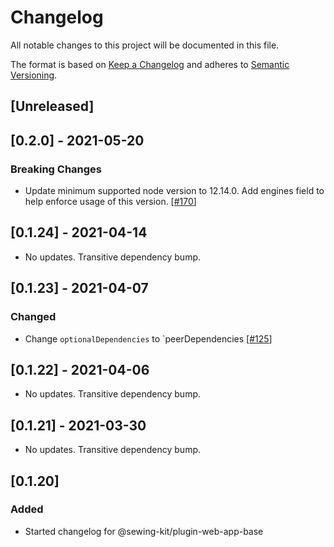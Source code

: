 # Changelog

All notable changes to this project will be documented in this file.

The format is based on [Keep a Changelog](http://keepachangelog.com/en/1.0.0/)
and adheres to [Semantic Versioning](http://semver.org/spec/v2.0.0.html).

## [Unreleased]

## [0.2.0] - 2021-05-20

### Breaking Changes

- Update minimum supported node version to 12.14.0. Add engines field to help enforce usage of this version. [[#170](https://github.com/Shopify/sewing-kit-next/pull/170)]

## [0.1.24] - 2021-04-14

- No updates. Transitive dependency bump.

## [0.1.23] - 2021-04-07

### Changed

- Change `optionalDependencies` to `peerDependencies [[#125](https://github.com/Shopify/sewing-kit-next/pull/125/files)]

## [0.1.22] - 2021-04-06

- No updates. Transitive dependency bump.

## [0.1.21] - 2021-03-30

- No updates. Transitive dependency bump.

## [0.1.20]

### Added

- Started changelog for @sewing-kit/plugin-web-app-base
